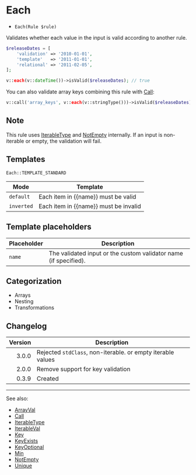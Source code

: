 # Each

- `Each(Rule $rule)`

Validates whether each value in the input is valid according to another rule.

```php
$releaseDates = [
    'validation' => '2010-01-01',
    'template'   => '2011-01-01',
    'relational' => '2011-02-05',
];

v::each(v::dateTime())->isValid($releaseDates); // true
```

You can also validate array keys combining this rule with [Call](Call.md):

```php
v::call('array_keys', v::each(v::stringType()))->isValid($releaseDates); // true
```

## Note

This rule uses [IterableType](IterableType.md) and [NotEmpty](NotEmpty.md) internally. If an input is non-iterable or
empty, the validation will fail.

## Templates

`Each::TEMPLATE_STANDARD`

| Mode       | Template                              |
|------------|---------------------------------------|
| `default`  | Each item in {{name}} must be valid   |
| `inverted` | Each item in {{name}} must be invalid |

## Template placeholders

| Placeholder | Description                                                      |
|-------------|------------------------------------------------------------------|
| `name`      | The validated input or the custom validator name (if specified). |

## Categorization

- Arrays
- Nesting
- Transformations

## Changelog

| Version | Description                                                 |
|--------:|-------------------------------------------------------------|
|   3.0.0 | Rejected `stdClass`, non-iterable. or empty iterable values |
|   2.0.0 | Remove support for key validation                           |
|   0.3.9 | Created                                                     |

***
See also:

- [ArrayVal](ArrayVal.md)
- [Call](Call.md)
- [IterableType](IterableType.md)
- [IterableVal](IterableVal.md)
- [Key](Key.md)
- [KeyExists](KeyExists.md)
- [KeyOptional](KeyOptional.md)
- [Min](Min.md)
- [NotEmpty](NotEmpty.md)
- [Unique](Unique.md)
